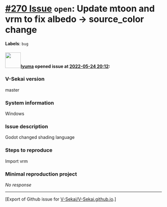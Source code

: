 # [\#270 Issue](https://github.com/V-Sekai/V-Sekai.github.io/issues/270) `open`: Update mtoon and vrm to fix albedo -> source_color change
**Labels**: `bug`


#### <img src="https://avatars.githubusercontent.com/u/39946030?v=4" width="50">[lyuma](https://github.com/lyuma) opened issue at [2022-05-24 20:12](https://github.com/V-Sekai/V-Sekai.github.io/issues/270):

### V-Sekai version

master

### System information

Windows

### Issue description

Godot changed shading language

### Steps to reproduce

Import vrm

### Minimal reproduction project

_No response_




-------------------------------------------------------------------------------



[Export of Github issue for [V-Sekai/V-Sekai.github.io](https://github.com/V-Sekai/V-Sekai.github.io).]
